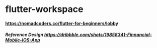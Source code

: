# flutter-workspace
#### https://nomadcoders.co/flutter-for-beginners/lobby
##### Reference Design https://dribbble.com/shots/19858341-Finnancial-Mobile-IOS-App
